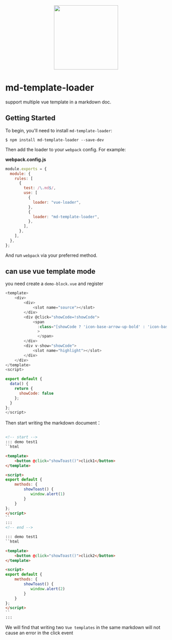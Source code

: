 <div align="center">
  <a href="https://github.com/webpack/webpack">
    <img width="200" height="200" src="https://webpack.js.org/assets/icon-square-big.svg">
  </a>
</div>

# md-template-loader

support multiple vue template in a markdown doc.

## Getting Started

To begin, you'll need to install `md-template-loader`:

```console
$ npm install md-template-loader --save-dev
```

Then add the loader to your `webpack` config. For example:

**webpack.config.js**

```js
module.exports = {
  module: {
    rules: [
      {
        test: /\.md$/,
        use: [
          {
            loader: "vue-loader",
          },
          {
            loader: "md-template-loader",
          },
        ],
      },
    ],
  },
};
```

And run `webpack` via your preferred method.

## can use vue template mode
you need create a `demo-block.vue` and register
```js
<template>
    <div>
        <div>
            <slot name="source"></slot>
        </div>
        <div @click="showCode=!showCode">
            <span
              :class="[showCode ? 'icon-base-arrow-up-bold' : 'icon-base-arrow-down-bold']"
              >
              </span>
        </div>
        <div v-show="showCode">
            <slot name="highlight"></slot>
        </div>
    </div>
</template>
<script>

export default {
  data() {
    return {
      showCode: false
    };
  }
};
</script>
```

Then start writing the markdown document：
```md

<!-- start -->
::: demo test1
``html

<template>
    <button @click="showToast()">click1</button>
</template>

<script>
export default {
    methods: {
        showToast() {
           window.alert(1)
        }
    }
};
</script>
``
:::
<!-- end -->

::: demo test1
``html

<template>
    <button @click="showToast()">click2</button>
</template>

<script>
export default {
    methods: {
        showToast() {
           window.alert(2)
        }
    }
};
</script>
``
:::
```
We will find that writing two `Vue templates` in the same markdown will not cause an error in the click event
